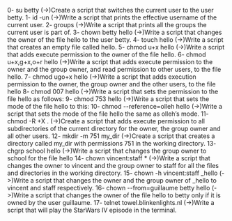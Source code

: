 0- su betty (->)Create a script that switches the current user to the user betty.
1- id -un (->)Write a script that prints the effective username of the current user.
2- groups (->)Write a script that prints all the groups the current user is part of.
3- chown betty hello (->)Write a script that changes the owner of the file hello to the user betty.
4- touch hello (->)Write a script that creates an empty file called hello.
5- chmod u+x hello (->)Write a script that adds execute permission to the owner of the file hello.
6- chmod u+x,g+x,o+r hello (->)Write a script that adds execute permission to the owner and the group owner, and read permission to other users, to the file hello.
7- chmod ugo+x hello (->)Write a script that adds execution permission to the owner, the group owner and the other users, to the file hello
8- chmod 007 hello (->)Write a script that sets the permission to the file hello as follows:
9- chmod 753 hello (->)Write a script that sets the mode of the file hello to this:
10- chmod --reference=olleh hello (->)Write a script that sets the mode of the file hello the same as olleh’s mode.
11- chmod -R +X . (->)Create a script that adds execute permission to all subdirectories of the current directory for the owner, the group owner and all other users.
12- mkdir -m 751 my_dir (->)Create a script that creates a directory called my_dir with permissions 751 in the working directory.
13- chgrp school hello (->)Write a script that changes the group owner to school for the file hello
14- chown vincent:staff * (->)Write a script that changes the owner to vincent and the group owner to staff for all the files and directories in the working directory.
15- chown -h vincent:staff _hello (->)Write a script that changes the owner and the group owner of _hello to vincent and staff respectively.
16- chown --from=guillaume betty hello (->)Write a script that changes the owner of the file hello to betty only if it is owned by the user guillaume.
17- telnet towel.blinkenlights.nl (->)Write a script that will play the StarWars IV episode in the terminal.

